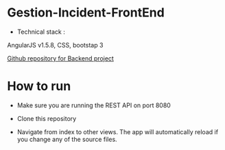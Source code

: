 # Gestion-Incident-FrontEnd

 - Technical stack :
 
 AngularJS v1.5.8, CSS, bootstap 3
 
 [Github repository for Backend project](https://github.com/BADRKAC/Gestion-Incident-Backend)
 
# How to run

- Make sure you are running the REST API on port 8080

- Clone this repository

- Navigate from index to other views. The app will automatically reload if you change any of the source files.
